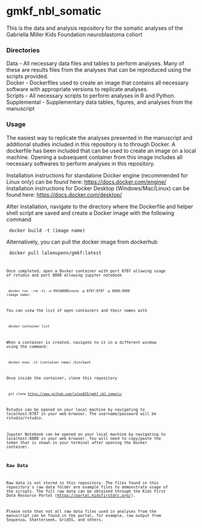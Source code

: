 # gmkf_nbl_somatic

This is the data and analysis repository for the somatic analyses of the Gabriella Miller Kids Foundation neuroblastoma cohort

### Directories

Data - All necessary data files and tables to perform analyses. Many of these are results files from the analyses that can be reproduced using the scripts provided.  
Docker - Dockerfiles used to create an image that contains all necessary software with appropriate versions to replicate analyses.  
Scripts - All necessary scripts to perform analyses in R and Python.  
Supplemental - Supplementary data tables, figures, and analyses from the manuscript  


### Usage
The easiest way to replicate the analyses presented in the manuscript and additional studies included in this repository is to through Docker.  A dockerfile has been included that can be used to create an image on a local machine. Opening a subsequent container from this image includes all necessary softwares to perform analyses in this repository.  

Installation instructions for standalone Docker engine (recommended for Linux only) can be found here: https://docs.docker.com/engine/  
Installation instructions for Docker Desktop (Windows/Mac/Linux) can be found here: https://docs.docker.com/desktop/  

After installation, navigate to the directory where the Dockerfile and helper shell script are saved and create a Docker image with the following command  
 
 <code> docker build -t (image name) </code>  

 Alternatively, you can pull the docker image from dockerhub 

 <code> docker pull laleeupenn/gmkf:latest <code> 

Once completed, open a Docker container with port 8787 allowing usage of rstudio and port 8888 allowing jupyter notebook  
 
 <code> docker run --rm -ti -e PASSWORD=none -p 8787:8787 -p 8888:8888 (image name) </code>  

You can view the list of open containers and their names with  
 
 <code> docker container list </code>  

When a container is created, navigate to it in a different window using the command:  
 
 <code> docker exec -it (container name) /bin/bash </code>  

Once inside the container, clone this repository  
 
 <code> git clone https://www.github.com/lalee826/gmkf_nbl_somatic </code>  

Rstudio can be opened on your local machine by navigating to localhost:8787 in your web browser. The username/password will be rstudio/rstudio.


Jupyter Notebook can be opened on your local machine by navigating to localhost:8888 in your web browser. You will need to copy/paste the token that is shown in your terminal after opening the Docker container.  

### Raw Data

Raw data is not stored in this repository. The files found in this repository's raw data folder are example files to demonstrate usage of the scripts. The full raw data can be obtained through the Kids First Data Resource Portal (https://portal.kidsfirstdrc.org/).  

Please note that not all raw data files used in analyses from the manuscript can be found in the portal, for example, raw output from Sequenza, Shatterseek, GridSS, and others.
